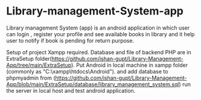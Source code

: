# Library-management-System-app

Library management System (app) is an android application in which user can login ,
register your profile and see available books in library and it help user to notify if book is pending for return purpose.

Setup of project
Xampp required.
Database and file of backend PHP are in ExtraSetup folder(https://github.com/ishan-gupt/Library-Management-App/tree/main/ExtraSetup).
Put Android in local machine in xampp folder (commonly as "C:\xampp\htdocs\Android").
and add database to phpmyadmin from (https://github.com/ishan-gupt/Library-Management-App/blob/main/ExtraSetup/database/library_management_system.sql)
run the server in local host and test android application.
